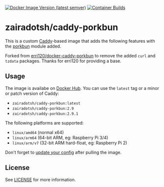 [![Docker Image Version (latest semver)](https://img.shields.io/docker/v/zairadotsh/caddy-porkbun?label=Docker%20Hub)](https://hub.docker.com/r/zairadotsh/caddy-porkbun) [![Container Builds](https://github.com/zairadotsh/docker-caddy-porkbun/actions/workflows/docker-publish.yml/badge.svg)](https://github.com/zairadotsh/docker-caddy-porkbun/actions/workflows/docker-publish.yml) 

# zairadotsh/caddy-porkbun

This is a custom [Caddy](https://hub.docker.com/_/caddy)-based image that adds the following features with the [porkbun](https://github.com/caddy-dns/porkbun) module added.

Forked from [erri120/docker-caddy-porkbun](https://github.com/erri120/docker-caddy-porkbun) to remove the added `curl` and `tzdata` packages. Thanks for erri120 for providing a base.

## Usage

The image is availabe on [Docker Hub](https://hub.docker.com/r/zairadotsh/caddy-porkbun). You can use the `latest` tag or a minor or patch version of Caddy:

- `zairadotsh/caddy-porkbun:latest`
- `zairadotsh/caddy-porkbun:2.9`
- `zairadotsh/caddy-porkbun:2.9.1`

The following platforms are supported:

- `linux/amd64` (normal x64)
- `linux/arm64` (64-bit ARM, eg: Raspberry Pi 3/4)
- `linux/arm/v7` (32-bit ARM hard-float, eg: Raspberry Pi 2)

Don't forget to [update your config](https://github.com/caddy-dns/porkbun#config-examples) after pulling the image.

## License

See [LICENSE](./LICENSE) for more information.
